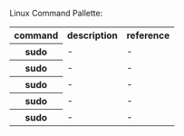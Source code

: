 Linux Command Pallette:

<table style="width:100%" >

<tr>
<th>command</th>
<th>description <br /></th>
<th>reference <br /></th>
</tr>

<tr>
<th>sudo</th>
<td>- <br /></td>
<td>- <br /></td>
</tr>

<tr>
<th>sudo</th>
<td>- <br /></td>
<td>- <br /></td>
</tr>

<tr>
<th>sudo</th>
<td>- <br /></td>
<td>- <br /></td>
</tr>

<tr>
<th>sudo</th>
<td>- <br /></td>
<td>- <br /></td>
</tr>

<tr>
<th>sudo</th>
<td>- <br /></td>
<td>- <br /></td>
</tr>
</table>